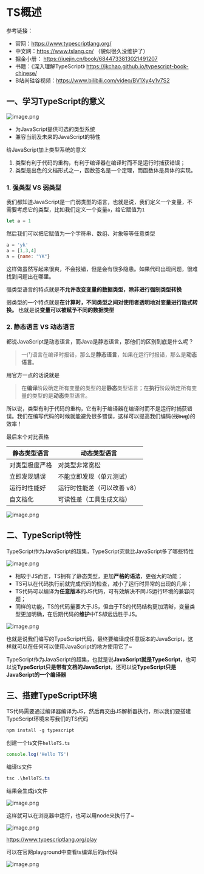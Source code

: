 # TS概述

参考链接：

- 官网：https://www.typescriptlang.org/ 
- 中文网：https://www.tslang.cn/ （貌似很久没维护了）
- 掘金小册： https://juejin.cn/book/6844733813021491207
- 书籍：《深入理解TypeScript》 https://jkchao.github.io/typescript-book-chinese/
- B站尚硅谷视频：https://www.bilibili.com/video/BV1Xy4y1v7S2

## 一、学习TypeScript的意义

![image.png](https://p3-juejin.byteimg.com/tos-cn-i-k3u1fbpfcp/674754547fd14767b56610dcb0517c94~tplv-k3u1fbpfcp-watermark.image?)

- 为JavaScript提供可选的类型系统
- 兼容当前及未来的JavaScript的特性

给JavaScript加上类型系统的意义

1. 类型有利于代码的重构，有利于编译器在编译时而不是运行时捕获错误；
2. 类型是出色的文档形式之一，函数签名是一个定理，而函数体是具体的实现。

### 1. 强类型 VS 弱类型

我们都知道JavaScript是一门弱类型的语言，也就是说，我们定义一个变量，不需要考虑它的类型，比如我们定义一个变量`a`，给它赋值为`1`

```js
let a = 1
```
然后我们可以把它赋值为一个字符串、数组、对象等等任意类型

```js
a = 'yk'
a = [1,3,4]
a = {name: "YK"}
```

这样做虽然写起来很爽，不会报错，但是会有很多隐患。如果代码出现问题，很难找到问题出在哪里。

强类型语言的特点就是**不允许改变变量的数据类型，除非进行强制类型转换**

弱类型的一个特点就是**在计算时，不同类型之间对使用者透明地对变量进行隐式转换。** 也就是说**变量可以被赋予不同的数据类型**




### 2. 静态语言 VS 动态语言

都说JavaScript是动态语言，而Java是静态语言，那他们的区别到底是什么呢？

> 一门语言在编译时报错，那么是**静态语言**，如果在运行时报错，那么是**动态语言**。

用官方一点的话说就是

> 在**编译**阶段确定所有变量的类型的是**静态**类型语言；在**执行**阶段确定所有变量的类型的是**动态**类型语言。

所以说，类型有利于代码的重构，它有利于编译器在编译时而不是运行时捕获错误。我们在编写代码的时候就能避免很多错误，这样可以提高我们编码(~~找bug~~)的效率！


最后来个对比表格

| 静态类型语言 | 动态类型语言 
| --- | --- 
| 对类型极度严格 | 对类型非常宽松
|立即发现错误|不能立即发现（单元测试）|
|运行时性能好|运行时性能差（可以改善 v8）|
|自文档化|可读性差（工具生成文档）|


![image.png](https://p3-juejin.byteimg.com/tos-cn-i-k3u1fbpfcp/d919b2063c9b48d49efe6c65247f1762~tplv-k3u1fbpfcp-watermark.image?)


## 二、TypeScript特性

TypeScript作为JavaScript的超集，TypeScript究竟比JavaScript多了哪些特性

![image.png](https://p9-juejin.byteimg.com/tos-cn-i-k3u1fbpfcp/6f99f0ab6228460db1091f74a7532571~tplv-k3u1fbpfcp-watermark.image?)

- 相较于JS而言，TS拥有了静态类型，更加**严格的语法**，更强大的功能；
- TS可以在代码执行前就完成代码的检查，减小了运行时异常的出现的几率；
- TS代码可以编译为**任意版本**的JS代码，可有效解决不同JS运行环境的兼容问题；
- 同样的功能，TS的代码量要大于JS，但由于TS的代码结构更加清晰，变量类型更加明确，在后期代码的**维护**中TS却远远胜于JS。


![image.png](https://p3-juejin.byteimg.com/tos-cn-i-k3u1fbpfcp/ef570319dd8e48259b9078030429e65f~tplv-k3u1fbpfcp-watermark.image?)

也就是说我们编写的TypeScript代码，最终要编译成任意版本的JavaScript，这样就可以在任何可以使用JavaScript的地方使用它了~ 


TypeScript作为JavaScript的超集，也就是说**JavaScript就是TypeScript**，也可以说**TypeScript只是带有文档的JavaScript**，还可以说**TypeScript只是JavaScript的一个编译器**



## 三、搭建TypeScript环境

TS代码需要通过编译器编译为JS，然后再交由JS解析器执行，所以我们要搭建TypeScript环境来写我们的TS代码


```powershell
npm install -g typescript
```

创建一个ts文件`helloTS.ts`


```ts
console.log('Hello TS')
```

编译ts文件

```powershell
tsc .\helloTS.ts
```

结果会生成js文件

![image.png](https://p6-juejin.byteimg.com/tos-cn-i-k3u1fbpfcp/b91cac90f7f94e209ca01364ee7b59dc~tplv-k3u1fbpfcp-watermark.image?)

这样就可以在浏览器中运行，也可以用node来执行了~

![image.png](https://p3-juejin.byteimg.com/tos-cn-i-k3u1fbpfcp/1e75d259d5b145dcb98c9943fff52cff~tplv-k3u1fbpfcp-watermark.image?)

https://www.typescriptlang.org/play

可以在官网playground中查看ts编译后的js代码

![image.png](https://p9-juejin.byteimg.com/tos-cn-i-k3u1fbpfcp/0ca32a248e864d0fb300bdb5a0dc9e5d~tplv-k3u1fbpfcp-watermark.image?)


